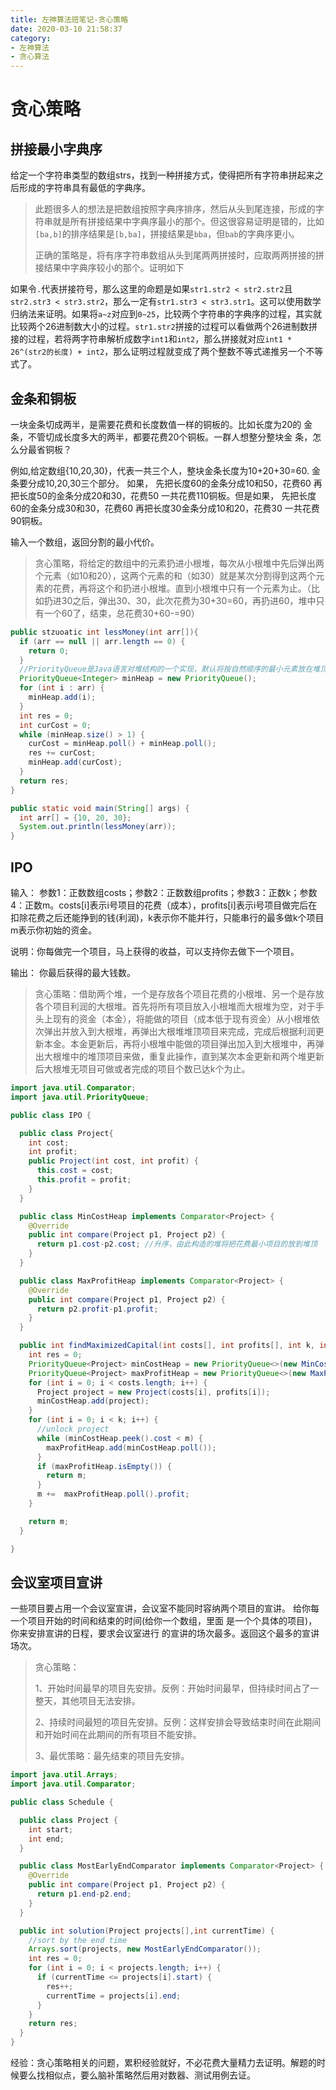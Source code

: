 ```yaml
---
title: 左神算法班笔记-贪心策略
date: 2020-03-10 21:58:37
category:
- 左神算法
- 贪心算法
---
```


# 贪心策略

## 拼接最小字典序

给定一个字符串类型的数组strs，找到一种拼接方式，使得把所有字符串拼起来之后形成的字符串具有最低的字典序。

> 此题很多人的想法是把数组按照字典序排序，然后从头到尾连接，形成的字符串就是所有拼接结果中字典序最小的那个。但这很容易证明是错的，比如`[ba,b]`的排序结果是`[b,ba]`，拼接结果是`bba`，但`bab`的字典序更小。
>
> 正确的策略是，将有序字符串数组从头到尾两两拼接时，应取两两拼接的拼接结果中字典序较小的那个。证明如下

如果令`.`代表拼接符号，那么这里的命题是如果`str1.str2 < str2.str2`且`str2.str3 < str3.str2`，那么一定有`str1.str3 < str3.str1`。这可以使用数学归纳法来证明。如果将`a~z`对应到`0~25`，比较两个字符串的字典序的过程，其实就比较两个26进制数大小的过程。`str1.str2`拼接的过程可以看做两个26进制数拼接的过程，若将两字符串解析成数字`int1`和`int2`，那么拼接就对应`int1 * 26^(str2的长度) + int2`，那么证明过程就变成了两个整数不等式递推另一个不等式了。

## 金条和铜板

一块金条切成两半，是需要花费和长度数值一样的铜板的。比如长度为20的 金条，不管切成长度多大的两半，都要花费20个铜板。一群人想整分整块金 条，怎么分最省铜板？

例如,给定数组{10,20,30}，代表一共三个人，整块金条长度为10+20+30=60. 金条要分成10,20,30三个部分。 如果， 先把长度60的金条分成10和50，花费60 再把长度50的金条分成20和30，花费50 一共花费110铜板。但是如果， 先把长度60的金条分成30和30，花费60 再把长度30金条分成10和20，花费30 一共花费90铜板。

输入一个数组，返回分割的最小代价。

> 贪心策略，将给定的数组中的元素扔进小根堆，每次从小根堆中先后弹出两个元素（如10和20），这两个元素的和（如30）就是某次分割得到这两个元素的花费，再将这个和扔进小根堆。直到小根堆中只有一个元素为止。（比如扔进30之后，弹出30、30，此次花费为30+30=60，再扔进60，堆中只有一个60了，结束，总花费30+60-=90）

```java
public stzuoatic int lessMoney(int arr[]){
  if (arr == null || arr.length == 0) {
    return 0;
  }
  //PriorityQueue是Java语言对堆结构的一个实现，默认将按自然顺序的最小元素放在堆顶
  PriorityQueue<Integer> minHeap = new PriorityQueue();
  for (int i : arr) {
    minHeap.add(i);
  }
  int res = 0;
  int curCost = 0;
  while (minHeap.size() > 1) {
    curCost = minHeap.poll() + minHeap.poll();
    res += curCost;
    minHeap.add(curCost);
  }
  return res;
}

public static void main(String[] args) {
  int arr[] = {10, 20, 30};
  System.out.println(lessMoney(arr));
}
```

## IPO

输入： 参数1：正数数组costs；参数2：正数数组profits；参数3：正数k；参数4：正数m。costs[i]表示i号项目的花费（成本），profits[i]表示i号项目做完后在扣除花费之后还能挣到的钱(利润)，k表示你不能并行，只能串行的最多做k个项目 m表示你初始的资金。

说明：你每做完一个项目，马上获得的收益，可以支持你去做下一个项目。

输出： 你最后获得的最大钱数。

> 贪心策略：借助两个堆，一个是存放各个项目花费的小根堆、另一个是存放各个项目利润的大根堆。首先将所有项目放入小根堆而大根堆为空，对于手头上现有的资金（本金），将能做的项目（成本低于现有资金）从小根堆依次弹出并放入到大根堆，再弹出大根堆堆顶项目来完成，完成后根据利润更新本金。本金更新后，再将小根堆中能做的项目弹出加入到大根堆中，再弹出大根堆中的堆顶项目来做，重复此操作，直到某次本金更新和两个堆更新后大根堆无项目可做或者完成的项目个数已达k个为止。

```java
import java.util.Comparator;
import java.util.PriorityQueue;

public class IPO {

  public class Project{
    int cost;
    int profit;
    public Project(int cost, int profit) {
      this.cost = cost;
      this.profit = profit;
    }
  }

  public class MinCostHeap implements Comparator<Project> {
    @Override
    public int compare(Project p1, Project p2) {
      return p1.cost-p2.cost; //升序，由此构造的堆将把花费最小项目的放到堆顶
    }
  }

  public class MaxProfitHeap implements Comparator<Project> {
    @Override
    public int compare(Project p1, Project p2) {
      return p2.profit-p1.profit;
    }
  }

  public int findMaximizedCapital(int costs[], int profits[], int k, int m) {
    int res = 0;
    PriorityQueue<Project> minCostHeap = new PriorityQueue<>(new MinCostHeap());
    PriorityQueue<Project> maxProfitHeap = new PriorityQueue<>(new MaxProfitHeap());
    for (int i = 0; i < costs.length; i++) {
      Project project = new Project(costs[i], profits[i]);
      minCostHeap.add(project);
    }
    for (int i = 0; i < k; i++) {
      //unlock project
      while (minCostHeap.peek().cost < m) {
        maxProfitHeap.add(minCostHeap.poll());
      }
      if (maxProfitHeap.isEmpty()) {
        return m;
      }
      m +=  maxProfitHeap.poll().profit;
    }

    return m;
  }

}
```

## 会议室项目宣讲

一些项目要占用一个会议室宣讲，会议室不能同时容纳两个项目的宣讲。 给你每一个项目开始的时间和结束的时间(给你一个数组，里面 是一个个具体的项目)，你来安排宣讲的日程，要求会议室进行 的宣讲的场次最多。返回这个最多的宣讲场次。

> 贪心策略：
>
> 1、开始时间最早的项目先安排。反例：开始时间最早，但持续时间占了一整天，其他项目无法安排。
>
> 2、持续时间最短的项目先安排。反例：这样安排会导致结束时间在此期间和开始时间在此期间的所有项目不能安排。
>
> 3、最优策略：最先结束的项目先安排。

```java
import java.util.Arrays;
import java.util.Comparator;

public class Schedule {

  public class Project {
    int start;
    int end;
  }

  public class MostEarlyEndComparator implements Comparator<Project> {
    @Override
    public int compare(Project p1, Project p2) {
      return p1.end-p2.end;
    }
  }

  public int solution(Project projects[],int currentTime) {
    //sort by the end time
    Arrays.sort(projects, new MostEarlyEndComparator());
    int res = 0;
    for (int i = 0; i < projects.length; i++) {
      if (currentTime <= projects[i].start) {
        res++;
        currentTime = projects[i].end;
      }
    }
    return res;
  }
}
```

经验：贪心策略相关的问题，累积经验就好，不必花费大量精力去证明。解题的时候要么找相似点，要么脑补策略然后用对数器、测试用例去证。